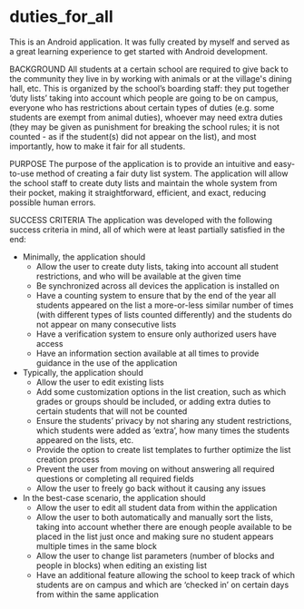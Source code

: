 # duties_for_all
This is an Android application. It was fully created by myself and served as a great learning experience to get started with Android development.

BACKGROUND
All students at a certain school are required to give back to the community they live in by working with animals or at the village's dining hall, etc. This is organized by the school’s boarding staff: they put together ‘duty lists’ taking into account which people are going to be on campus, everyone who has restrictions about certain types of duties (e.g. some students are exempt from animal duties), whoever may need extra duties (they may be given as punishment for breaking the school rules; it is not counted - as if the student(s) did not appear on the list), and most importantly, how to make it fair for all students.

PURPOSE
The purpose of the application is to provide an intuitive and easy-to-use method of creating a fair duty list system. The application will allow the school staff to create duty lists and maintain the whole system from their pocket, making it straightforward, efficient, and exact, reducing possible human errors.

SUCCESS CRITERIA
The application was developed with the following success criteria in mind, all of which were at least partially satisfied in the end:
- Minimally, the application should
    - Allow the user to create duty lists, taking into account all student restrictions, and who will be available at the given time
    - Be synchronized across all devices the application is installed on
    - Have a counting system to ensure that by the end of the year all students appeared on the list a more-or-less similar number of times (with different types of lists counted differently) and the students do not appear on many consecutive lists
    - Have a verification system to ensure only authorized users have access
    - Have an information section available at all times to provide guidance in the use of the application
- Typically, the application should
    - Allow the user to edit existing lists
    - Add some customization options in the list creation, such as which grades or groups should be included, or adding extra duties to certain students that will not be counted
    - Ensure the students’ privacy by not sharing any student restrictions, which students were added as ‘extra’, how many times the students appeared on the lists, etc.
    - Provide the option to create list templates to further optimize the list creation process
    - Prevent the user from moving on without answering all required questions or completing all required fields
    - Allow the user to freely go back without it causing any issues
- In the best-case scenario, the application should
    - Allow the user to edit all student data from within the application
    - Allow the user to both automatically and manually sort the lists, taking into account whether there are enough people available to be placed in the list just once and making sure no student appears multiple times in the same block
    - Allow the user to change list parameters (number of blocks and people in blocks) when editing an existing list
    - Have an additional feature allowing the school to keep track of which students are on campus and which are ‘checked in’ on certain days from within the same application
